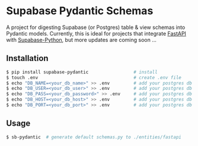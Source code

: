 # Supabase Pydantic Schemas

A project for digesting Supabase (or Postgres) table & view schemas into Pydantic models. Currently, this is ideal for projects that integrate [FastAPI](https://fastapi.tiangolo.com/) with [Supabase-Python](https://supabase.com/docs/reference/python/introduction), but more updates are coming soon ...

## Installation

```bash
$ pip install supabase-pydantic                 # install
$ touch .env                                    # create .env file
$ echo "DB_NAME=<your_db_name>" >> .env         # add your postgres db name
$ echo "DB_USER=<your_db_user>" >> .env         # add your postgres db user
$ echo "DB_PASS=<your_db_password>" >> .env     # add your postgres db password
$ echo "DB_HOST=<your_db_host>" >> .env         # add your postgres db host
$ echo "DB_PORT=<your_db_port>" >> .env         # add your postgres db port
```

## Usage

```bash
$ sb-pydantic  # generate default schemas.py to ./entities/fastapi
```
